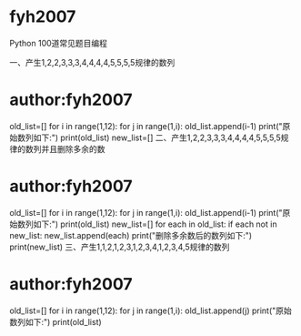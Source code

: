 # fyh2007
Python 100道常见题目编程

一、产生1,2,2,3,3,3,4,4,4,4,5,5,5,5规律的数列
# author:fyh2007
old_list=[]
for i in range(1,12):
    for j in range(1,i):
        old_list.append(i-1)
print("原始数列如下:")
print(old_list)
new_list=[]
二、产生1,2,2,3,3,3,4,4,4,4,5,5,5,5规律的数列并且删除多余的数
# author:fyh2007
old_list=[]
for i in range(1,12):
    for j in range(1,i):
        old_list.append(i-1)
print("原始数列如下:")
print(old_list)
new_list=[]
for each in old_list:
    if each not in new_list:
        new_list.append(each)
print("删除多余数后的数列如下:")
print(new_list)
三、产生1,1,2,1,2,3,1,2,3,4,1,2,3,4,5规律的数列
# author:fyh2007
old_list=[]
for i in range(1,12):
    for j in range(1,i):
        old_list.append(j)
print("原始数列如下:")
print(old_list)
